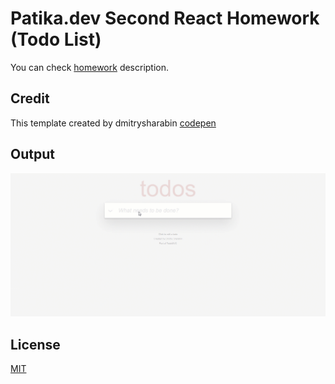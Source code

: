 # Patika.dev Second React Homework (Todo List)
You can check [homework](https://app.patika.dev/moduller/react/odev2) description.

## Credit
This template created by dmitrysharabin [codepen](https://codepen.io/dmitrysharabin/pen/MWgQNYZ)

## Output
![todo-list](https://github.com/rahmancaylak/Kodluyoruz-Frontend/blob/master/React/contacts-app/homework2/output-homework.gif?raw=true)

## License
[MIT](https://choosealicense.com/licenses/mit/)

